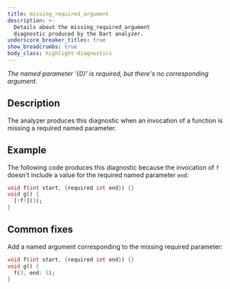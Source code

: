 ```yaml
---
title: missing_required_argument
description: >-
  Details about the missing_required_argument
  diagnostic produced by the Dart analyzer.
underscore_breaker_titles: true
show_breadcrumbs: true
body_class: highlight-diagnostics
---
```


_The named parameter '{0}' is required, but there's no corresponding argument._

## Description

The analyzer produces this diagnostic when an invocation of a function is
missing a required named parameter.

## Example

The following code produces this diagnostic because the invocation of `f`
doesn't include a value for the required named parameter `end`:

```dart
void f(int start, {required int end}) {}
void g() {
  [!f!](3);
}
```

## Common fixes

Add a named argument corresponding to the missing required parameter:

```dart
void f(int start, {required int end}) {}
void g() {
  f(3, end: 5);
}
```

